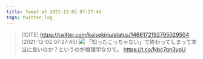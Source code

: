 ```yaml
---
title: Tweet at 2021-12-02 07:27:45
tags: twitter_log
---
```


> [!CITE] https://twitter.com/kaisekiriu/status/1466172192795029504 (2021-12-02 07:27:45)
> ![](https://twitter.com/kaisekiriu/status/1466172192795029504)
> 「知ったこっちゃない」で終わってしまって本当に良いのか？というのが倫理学なので。 https://t.co/Nbc7qn3ypU
